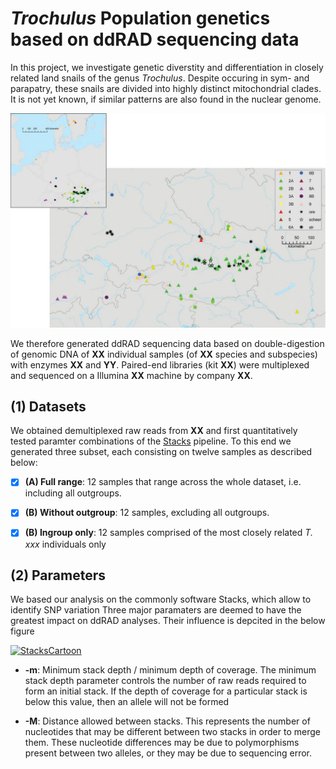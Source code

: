 # _Trochulus_ Population genetics based on ddRAD sequencing data

In this project, we investigate  genetic diverstity and differentiation in closely related land snails of the genus _Trochulus_. Despite occuring in sym- and parapatry, these snails are divided into highly distinct mitochondrial clades. It is not yet known, if similar patterns are also found in the nuclear genome.

[![geographic sample](images/eyu02302.jpeg)](https://academic.oup.com/mollus/article/80/4/371/1850286?login=true)

We therefore generated ddRAD sequencing data based on double-digestion of genomic DNA of **XX** individual samples (of **XX** species and subspecies) with enzymes **XX** and **YY**. Paired-end libraries (kit **XX**) were multiplexed and sequenced on a Illumina **XX** machine by company **XX**.

## (1) Datasets

We obtained demultiplexed raw reads from **XX** and first quantitatively tested paramter combinations of the [Stacks](https://catchenlab.life.illinois.edu/stacks/manual/#pipe) pipeline. To this end we generated three subset, each consisting on twelve samples as described below:

-   [x] **(A) Full range**: 12 samples that range across the whole dataset, i.e. including all outgroups.

-   [x] **(B) Without outgroup**: 12 samples, excluding all outgroups.
-   [x] **(B) Ingroup only**: 12 samples comprised of the most closely related _T. xxx_ individuals only

## (2) Parameters

We based our analysis on the commonly software Stacks, which allow to identify SNP variation Three major paramaters are deemed to have the greatest impact on ddRAD analyses. Their influence is depcited in the below figure

[![StacksCartoon](https://catchenlab.life.illinois.edu/stacks/param_tutorial/catalog.png)](https://catchenlab.life.illinois.edu/stacks/param_tut.php)

-   **-m**: Minimum stack depth / minimum depth of coverage. The minimum stack depth parameter controls the number of raw reads required to form an initial stack. If the depth of coverage for a particular stack is below this value, then an allele will not be formed

-   **-M**: Distance allowed between stacks. This represents the number of nucleotides that may be different between two stacks in order to merge them. These nucleotide differences may be due to polymorphisms present between two alleles, or they may be due to sequencing error.
